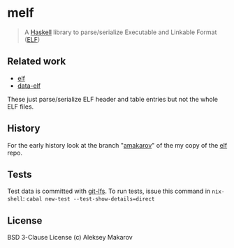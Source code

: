 # melf

> A [Haskell](https://www.haskell.org/) library to parse/serialize
> Executable and Linkable Format ([ELF](https://en.wikipedia.org/wiki/Executable_and_Linkable_Format))

## Related work

- [elf](https://github.com/wangbj/elf)
- [data-elf](https://github.com/mvv/data-elf)

These just parse/serialize ELF header and table entries but not the whole ELF files.

## History

For the early history look at the branch "[amakarov](https://github.com/aleksey-makarov/elf/tree/amakarov)" of
the my copy of the [elf](https://github.com/aleksey-makarov/elf) repo.

## Tests

Test data is committed with [git-lfs](https://git-lfs.github.com/).
To run tests, issue this command in `nix-shell`: `cabal new-test --test-show-details=direct`

## License

BSD 3-Clause License (c) Aleksey Makarov
